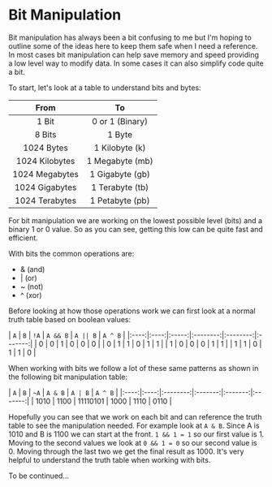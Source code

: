 # Bit Manipulation

Bit manipulation has always been a bit confusing to me but I'm hoping to
outline some of the ideas here to keep them safe when I need a reference. In
most cases bit manipulation can help save memory and speed providing a low
level way to modify data. In some cases it can also simplify code quite a bit.

To start, let's look at a table to understand bits and bytes:

| From            | To              |
|:---------------:|:---------------:|
| 1 Bit           | 0 or 1 (Binary) |
| 8 Bits          | 1 Byte          |
| 1024 Bytes      | 1 Kilobyte (k)  |
| 1024 Kilobytes  | 1 Megabyte (mb) |
| 1024 Megabytes  | 1 Gigabyte (gb) |
| 1024 Gigabytes  | 1 Terabyte (tb) |
| 1024 Terabytes  | 1 Petabyte (pb) |

For bit manipulation we are working on the lowest possible level (bits) and a
binary 1 or 0 value. So as you can see, getting this low can be quite fast and
efficient.

With bits the common operations are:

- & (and)
- | (or)
- ~ (not)
- ^ (xor)

Before looking at how those operations work we can first look at a normal truth
table based on boolean values:

| `A`  | `B`  | `!A`  | `A && B` | `A || B` | `A ^ B` |
|:----:|:----:|:-----:|:--------:|:--------:|:-------:|
| 0    | 0    |	1     |	0        | 0        |	0       |
| 0    | 1    |	1     |	0        | 1        |	1       |
| 1    | 0    |	0     |	0        | 1        |	1       |
| 1    | 1    |	0     |	1        | 1        |	0       |

When working with bits we follow a lot of these same patterns as shown in the
following bit manipulation table:

| `A`  | `B`  | `~A`     | `A & B` | `A | B` | `A ^ B` |
|:----:|:----:|:--------:|:-------:|:-------:|:-------:|
| 1010 | 1100 |	11110101 | 1000    | 1110    | 0110    |

Hopefully you can see that we work on each bit and can reference the truth
table to see the manipulation needed. For example look at `A & B`. Since A is
1010 and B is 1100 we can start at the front. `1 && 1 = 1` so our first value
is 1. Moving to the second values we look at `0 && 1 = 0` so our second value
is 0. Moving through the last two we get the final result as 1000. It's very
helpful to understand the truth table when working with bits.

To be continued...
